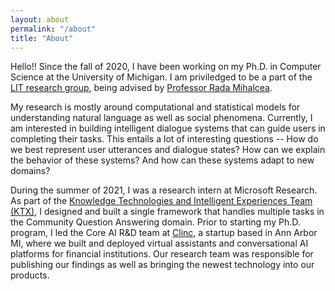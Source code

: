 ```yaml
---
layout: about
permalink: "/about"
title: "About"
---
```


Hello!! Since the fall of 2020, I have been working on my Ph.D. in Computer Science at the University of Michigan. I am priviledged to be a part of the [LIT research group](https://lit.eecs.umich.edu/), being advised by [Professor Rada Mihalcea](https://web.eecs.umich.edu/~mihalcea/).

My research is mostly around computational and statistical models for understanding natural language as well as social phenomena. Currently, I am interested in building intelligent dialogue systems that can guide users in completing their tasks. This entails a lot of interesting questions -- How do we best represent user utterances and dialogue states? How can we explain the behavior of these systems? And how can these systems adapt to new domains?

During the summer of 2021, I was a research intern at Microsoft Research. As part of the [Knowledge Technologies and Intelligent Experiences Team (KTX)](https://www.microsoft.com/en-us/research/group/ktx/), I designed and built a single framework that handles multiple tasks in the Community Question Answering domain. Prior to starting my Ph.D. program, I led the Core AI R&D team at [Clinc](https://clinc.com/), a startup based in Ann Arbor MI, where we built and deployed virtual assistants and conversational AI platforms for financial institutions. Our research team was responsible for publishing our findings as well as bringing the newest technology into our products.
